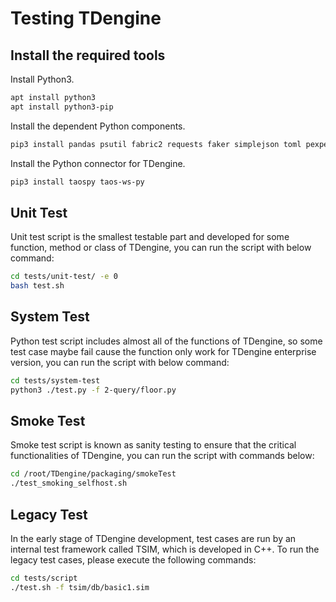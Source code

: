# Testing TDengine

## Install the required tools

Install Python3.

```bash
apt install python3
apt install python3-pip
```

Install the dependent Python components.

```bash
pip3 install pandas psutil fabric2 requests faker simplejson toml pexpect tzlocal distro decorator loguru hyperloglog
```

Install the Python connector for TDengine.

```bash
pip3 install taospy taos-ws-py
```

## Unit Test

Unit test script is the smallest testable part and developed for some function, method or class of TDengine, you can run
the script with below command:

```bash
cd tests/unit-test/ -e 0
bash test.sh
```

## System Test

Python test script includes almost all of the functions of TDengine, so some test case maybe fail cause the function only
work for TDengine enterprise version, you can run the script with below command:

```bash
cd tests/system-test
python3 ./test.py -f 2-query/floor.py
```

## Smoke Test

Smoke test script is known as sanity testing to ensure that the critical functionalities of TDengine, you can run the 
script with commands below:

```bash
cd /root/TDengine/packaging/smokeTest
./test_smoking_selfhost.sh
```

## Legacy Test

In the early stage of TDengine development, test cases are run by an internal test framework called TSIM, which is developed in C++. To run the legacy test cases, please execute the following commands:

```bash
cd tests/script
./test.sh -f tsim/db/basic1.sim
```




